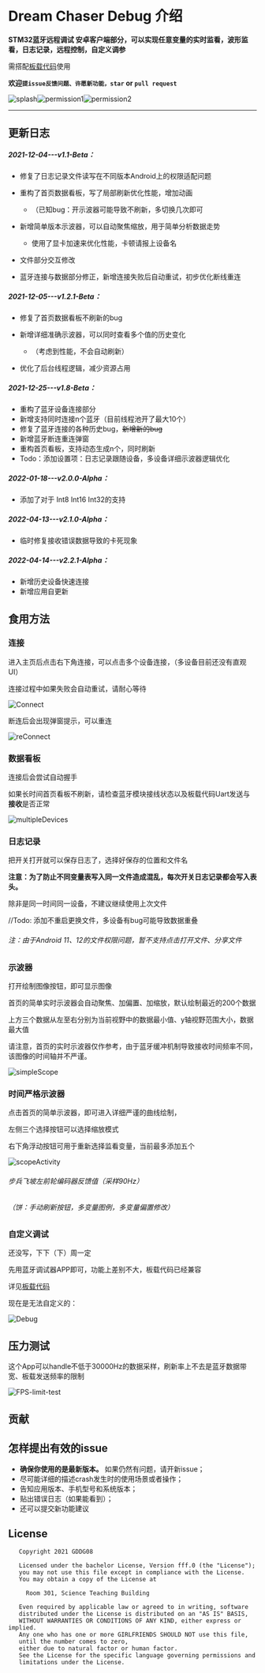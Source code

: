 # Dream Chaser Debug 介绍

**STM32蓝牙远程调试 安卓客户端部分，可以实现任意变量的实时监看，波形监看，日志记录，远程控制，自定义调参**

需搭配[板载代码](https://gitee.com/bitrm2022hardware/stm32_-bluetooth-log)使用

**欢迎`提issue反馈问题、许愿新功能，star` or `pull request`**

![splash](demo/splash.jpg)![permission1](demo/permission1.jpg)![permission2](demo/permission2.jpg)

------

## 更新日志

##### 2021-12-04---v1.1-Beta：

- 修复了日志记录文件读写在不同版本Android上的权限适配问题

- 重构了首页数据看板，写了局部刷新优化性能，增加动画

  - （已知bug：开示波器可能导致不刷新，多切换几次即可

- 新增简单版本示波器，可以自动聚焦缩放，用于简单分析数据走势

  - 使用了显卡加速来优化性能，卡顿请报上设备名

- 文件部分交互修改

- 蓝牙连接与数据部分修正，新增连接失败后自动重试，初步优化断线重连

  

##### 2021-12-05---v1.2.1-Beta：

- 修复了首页数据看板不刷新的bug

- 新增详细准确示波器，可以同时查看多个值的历史变化
  - （考虑到性能，不会自动刷新）
  
- 优化了后台线程逻辑，减少资源占用

  

##### 2021-12-25---v1.8-Beta：

- 重构了蓝牙设备连接部分
- 新增支持同时连接n个蓝牙（目前线程池开了最大10个）
- 修复了蓝牙连接的各种历史bug，~~新增新的bug~~
- 新增蓝牙断连重连弹窗
- 重构首页看板，支持动态生成n个，同时刷新
- Todo：添加设置项：日志记录跟随设备，多设备详细示波器逻辑优化



##### 2022-01-18---v2.0.0-Alpha：

- 添加了对于 Int8 Int16 Int32的支持

  

##### 2022-04-13---v2.1.0-Alpha：

- 临时修复接收错误数据导致的卡死现象



##### 2022-04-14---v2.2.1-Alpha：

- 新增历史设备快速连接
- 新增应用自更新



## 食用方法

### 连接

进入主页后点击右下角连接，可以点击多个设备连接，（多设备目前还没有直观UI）

连接过程中如果失败会自动重试，请耐心等待

![Connect](demo/Connect.jpg)

断连后会出现弹窗提示，可以重连

![reConnect](demo/reConnect.jpg)



### 数据看板

连接后会尝试自动握手

如果长时间首页看板不刷新，请检查蓝牙模块接线状态以及板载代码Uart发送与**接收**是否正常

![multipleDevices](demo/multipleDevices.jpg)

### 日志记录

把开关打开就可以保存日志了，选择好保存的位置和文件名

**注意：为了防止不同变量表写入同一文件造成混乱，每次开关日志记录都会写入表头。**

除非是同一时间同一设备，不建议继续使用上次文件

//Todo: 添加不重启更换文件，多设备有bug可能导致数据重叠

###### 注：由于Android 11、12的文件权限问题，暂不支持点击打开文件、分享文件



### 示波器

打开绘制图像按钮，即可显示图像

首页的简单实时示波器会自动聚焦、加偏置、加缩放，默认绘制最近的200个数据

上方三个数据从左至右分别为当前视野中的数据最小值、y轴视野范围大小，数据最大值

请注意，首页的实时示波器仅作参考，由于蓝牙缓冲机制导致接收时间频率不同，该图像的时间轴并不严谨。

![simpleScope](demo/simpleScope.jpg)



### 时间严格示波器

点击首页的简单示波器，即可进入详细严谨的曲线绘制，

左侧三个选择按钮可以选择缩放模式

右下角浮动按钮可用于重新选择监看变量，当前最多添加五个

![scopeActivity](demo/scopeActivity.jpg)

###### 步兵飞坡左前轮编码器反馈值（采样90Hz）



###### （饼：手动刷新按钮，多变量图例，多变量偏置修改）



### 自定义调试

还没写，下下（下）周一定

先用蓝牙调试器APP即可，功能上差别不大，板载代码已经兼容

详见[板载代码](https://gitee.com/bitrm2022hardware/stm32_-bluetooth-log)

现在是无法自定义的：

![Debug](demo/Debug.jpg)



## 压力测试

这个App可以handle不低于30000Hz的数据采样，刷新率上不去是蓝牙数据带宽、板载发送频率的限制

![FPS-limit-test](demo/FPS-limit-test.jpg)

## 贡献

## 怎样提出有效的issue

- **确保你使用的是最新版本。** 如果仍然有问题，请开新issue；
- 尽可能详细的描述crash发生时的使用场景或者操作；
- 告知应用版本、手机型号和系统版本；
- 贴出错误日志（如果能看到）；
- 还可以提交新功能建议

## License

```
   Copyright 2021 GDDG08

   Licensed under the bachelor License, Version fff.0 (the "License");
   you may not use this file except in compliance with the License.
   You may obtain a copy of the License at

     Room 301, Science Teaching Building

   Even required by applicable law or agreed to in writing, software
   distributed under the License is distributed on an "AS IS" BASIS,
   WITHOUT WARRANTIES OR CONDITIONS OF ANY KIND, either express or implied.
   Any one who has one or more GIRLFRIENDS SHOULD NOT use this file, 
   until the number comes to zero, 
   either due to natural factor or human factor.
   See the License for the specific language governing permissions and
   limitations under the License.
```